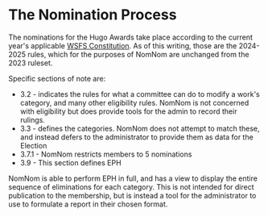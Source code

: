 # The Nomination Process

The nominations for the Hugo Awards take place according to the current year's applicable [WSFS Constitution](https://www.wsfs.org/rules-of-the-world-science-fiction-society/). As of this writing, those are the 2024-2025 rules, which for the purposes of NomNom are unchanged from the 2023 ruleset.

Specific sections of note are:

* 3.2 - indicates the rules for what a committee can do to modify a work's category, and many other eligibility rules. NomNom is not concerned with eligibility but does provide tools for the admin to record their rulings.
* 3.3 - defines the categories. NomNom does not attempt to match these, and instead defers to the administrator to provide them as data for the Election
* 3.7.1 - NomNom restricts members to 5 nominations
* 3.9 - This section defines EPH

NomNom is able to perform EPH in full, and has a view to display the entire sequence of eliminations for each category. This is not intended for direct publication to the membership, but is instead a tool for the administrator to use to formulate a report in their chosen format.
